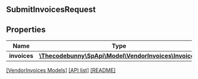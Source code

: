 ## SubmitInvoicesRequest

## Properties

Name | Type | Description | Notes
------------ | ------------- | ------------- | -------------
**invoices** | [**\Thecodebunny\SpApi\Model\VendorInvoices\Invoice[]**](Invoice.md) |  | [optional]

[[VendorInvoices Models]](../) [[API list]](../../Api) [[README]](../../../README.md)
